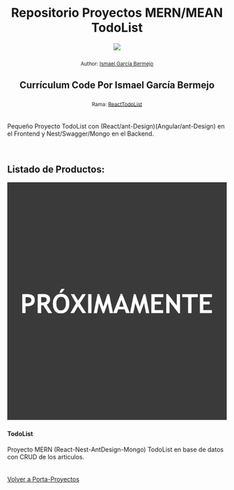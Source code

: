 <div align="center">
  <h1> Repositorio Proyectos MERN/MEAN TodoList</h1>
  <a class="header-badge" target="_blank" href="https://www.linkedin.com/in/ismael-garc%C3%ADa-bermejo/">
  <img src="https://img.shields.io/badge/style--5eba00.svg?label=LinkedIn&logo=linkedin&style=social">
  </a>
  
  <sub>Author:
  <a href="https://www.linkedin.com/in/ismael-garc%C3%ADa-bermejo/" target="_blank">Ismael García Bermejo</a><br>
  </sub>
</div>
<div align="center">
 <h2>Currículum Code Por Ismael García Bermejo</h2>
    <sub>Rama:
  <a href="https://github.com/IsmaelGB86/Porta-Proyectos/tree/ReactTodoList" target="_blank">ReactTodoList</a><br><br>
  </sub>
</div>
<div>
<p>Pequeño Proyecto TodoList con (React/ant-Design)(Angular/ant-Design) en el Frontend y Nest/Swagger/Mongo en el Backend.</p>
</div>
</br>

## Listado de Productos:

<td>
<a href="Proyecto1">
<img src="./proximamente.png">
</a>
<div><h4>TodoList</h4><span>Proyecto MERN (React-Nest-AntDesign-Mongo) TodoList en base de datos con CRUD de los articulos.</span></div>
</td>
<br><br>
<a href="https://github.com/IsmaelGB86/Porta-Proyectos/tree/main/" target="_blank">Volver a Porta-Proyectos</a>
